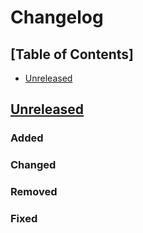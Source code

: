 # Changelog

## [Table of Contents]
- [Unreleased](#unreleased)

## [Unreleased][]
### Added
### Changed
### Removed
### Fixed


[Unreleased]: ../../compare/f039e12...HEAD